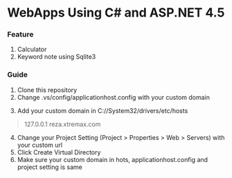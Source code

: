 # WebApps Using C# and ASP.NET 4.5

### Feature
1. Calculator
2. Keyword note using Sqlite3

### Guide
1. Clone this repository
2. Change .vs/config/applicationhost.config with your custom domain
> <binding protocol="http" bindingInformation="*:80:reza.xtremax.com" />
3. Add your custom domain in C://System32/drivers/etc/hosts
> 127.0.0.1     reza.xtremax.com
4. Change your Project Setting (Project > <NameProject> Properties > Web > Servers) with your custom url
5. Click Create Virtual Directory
6. Make sure your custom domain in hots, applicationhost.config and project setting is same
